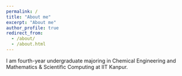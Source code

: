 ```yaml
---
permalink: /
title: "About me"
excerpt: "About me"
author_profile: true
redirect_from: 
  - /about/
  - /about.html
---
```

I am fourth-year undergraduate majoring in Chemical Engineering and Mathematics & Scientific Computing at IIT Kanpur. 
